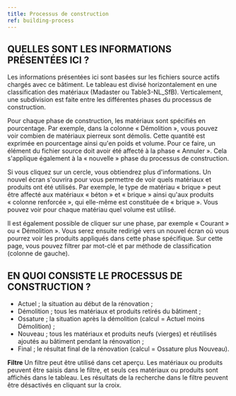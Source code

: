 ```yaml
---
title: Processus de construction
ref: building-process
---
```


## QUELLES SONT LES INFORMATIONS PRÉSENTÉES ICI ?
Les informations présentées ici sont basées sur les fichiers source actifs chargés avec ce bâtiment. Le tableau est divisé horizontalement en une classification des matériaux (Madaster ou Table3-NL_SfB). Verticalement, une subdivision est faite entre les différentes phases du processus de construction.

Pour chaque phase de construction, les matériaux sont spécifiés en pourcentage. Par exemple, dans la colonne « Démolition », vous pouvez voir combien de matériaux pierreux sont démolis. Cette quantité est exprimée en pourcentage ainsi qu'en poids et volume. Pour ce faire, un élément du fichier source doit avoir été affecté à la phase « Annuler ». Cela s'applique également à la « nouvelle » phase du processus de construction.

Si vous cliquez sur un cercle, vous obtiendrez plus d'informations. Un nouvel écran s'ouvrira pour vous permettre de voir quels matériaux et produits ont été utilisés. Par exemple, le type de matériau « brique » peut être affecté aux matériaux « béton » et « brique » ainsi qu'aux produits « colonne renforcée », qui elle-même est constituée de « brique ». Vous pouvez voir pour chaque matériau quel volume est utilisé.

Il est également possible de cliquer sur une phase, par exemple « Courant » ou « Démolition ». Vous serez ensuite redirigé vers un nouvel écran où vous pourrez voir les produits appliqués dans cette phase spécifique. Sur cette page, vous pouvez filtrer par mot-clé et par méthode de classification (colonne de gauche).

## EN QUOI CONSISTE LE PROCESSUS DE CONSTRUCTION ?
- Actuel ; la situation au début de la rénovation ;
- Démolition ; tous les matériaux et produits retirés du bâtiment ;
- Ossature ; la situation après la démolition (calcul = Actuel moins Démolition) ;
- Nouveau ; tous les matériaux et produits neufs (vierges) et réutilisés ajoutés au bâtiment pendant la rénovation ;
- Final ; le résultat final de la rénovation (calcul = Ossature plus Nouveau).

**Filtre**
Un filtre peut être utilisé dans cet aperçu. Les matériaux ou produits peuvent être saisis dans le filtre, et seuls ces matériaux ou produits sont affichés dans le tableau. Les résultats de la recherche dans le filtre peuvent être désactivés en cliquant sur la croix.
